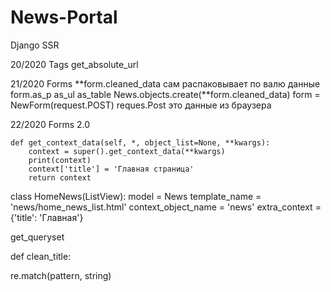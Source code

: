 # News-Portal
Django SSR

20/2020
Tags
get_absolute_url

21/2020
Forms
**form.cleaned_data сам распаковывает по валю данные
form.as_p as_ul as_table
News.objects.create(**form.cleaned_data)
form = NewForm(request.POST) reques.Post это данные из браузера

22/2020
Forms 2.0

    def get_context_data(self, *, object_list=None, **kwargs):
        context = super().get_context_data(**kwargs)
        print(context)
        context['title'] = 'Главная страница'
        return context


class HomeNews(ListView):
    model = News
    template_name = 'news/home_news_list.html'
    context_object_name = 'news'
    extra_context = {'title': 'Главная'}

  get_queryset

  def clean_title:

  re.match(pattern, string)